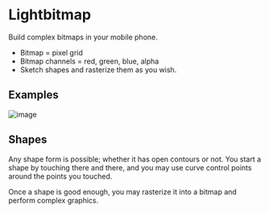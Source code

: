 # Lightbitmap

Build complex bitmaps in your mobile phone.

* Bitmap = pixel grid
* Bitmap channels = red, green, blue, alpha
* Sketch shapes and rasterize them as you wish.

## Examples

![image](https://github.com/user-attachments/assets/21a61c71-38d9-46dc-877a-bb93f7d24327)

## Shapes

Any shape form is possible; whether it has open contours or not. You start a shape by touching there and there, and you may use curve control points around the points you touched.

Once a shape is good enough, you may rasterize it into a bitmap and perform complex graphics.
